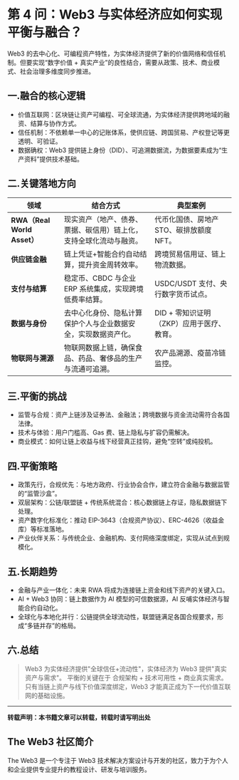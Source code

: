 # 第 4 问：Web3 与实体经济应如何实现平衡与融合？

Web3 的去中心化、可编程资产特性，为实体经济提供了新的价值网络和信任机制。但要实现“数字价值 + 真实产业”的良性结合，需要从政策、技术、商业模式、社会治理多维度同步推进。

## 一.融合的核心逻辑
- 价值互联网：区块链让资产可编程、可全球流通，为实体经济提供跨地域的融资、结算与协作方式。
- 信任机制：不依赖单一中心的记账体系，使供应链、跨国贸易、产权登记等更透明、可验证。
- 数据确权：Web3 提供链上身份（DID）、可追溯数据流，为数据要素成为“生产资料”提供技术基础。

## 二.关键落地方向
| 领域 | 结合方式 | 典型案例 |
|------|---------|---------|
| **RWA（Real World Asset）** | 现实资产（地产、债券、票据、碳信用）链上化，支持全球化流动与融资。 | 代币化国债、房地产 STO、碳排放额度 NFT。 |
| **供应链金融** | 链上凭证+智能合约自动结算，提升资金周转效率。 | 跨境贸易信用证、链上物流数据。 |
| **支付与结算** | 稳定币、CBDC 与企业 ERP 系统集成，实现跨境低费率结算。 | USDC/USDT 支付、央行数字货币试点。 |
| **数据与身份** | 去中心化身份、隐私计算保护个人与企业数据安全，实现数据资产化。 | DID + 零知识证明（ZKP）应用于医疗、教育。 |
| **物联网与溯源** | 物联网数据上链，确保食品、药品、奢侈品的生产与流通可追溯。 | 农产品溯源、疫苗冷链监控。 |


## 三.平衡的挑战
- 监管与合规：资产上链涉及证券法、金融法；跨境数据与资金流动需符合各国法律。
- 技术与体验：用户门槛高、Gas 费、链上隐私与扩容仍需解决。
- 商业模式：如何让链上收益与线下经营真正挂钩，避免“空转”或纯投机。

## 四.平衡策略
- 政策先行，合规优先：与地方政府、行业协会合作，建立符合金融与数据监管的“监管沙盒”。
- 双层架构：公链/联盟链 + 传统系统混合：核心数据链上存证，隐私数据链下处理。
- 资产数字化标准化：推动 EIP-3643（合规资产协议）、ERC-4626（收益金库）等标准落地。
- 产业伙伴关系：与传统企业、金融机构、支付网络深度绑定，实现从试点到规模化。

## 五.长期趋势
- 金融与产业一体化：未来 RWA 将成为连接链上资金和线下资产的关键入口。
- AI + Web3 协同：链上数据作为 AI 模型的可信数据源，AI 反哺实体经济与智能合约自动化。
- 全球化与本地化并行：公链提供全球流动性，联盟链满足各国合规要求，形成“多链并存”的格局。

## 六.总结
> Web3 为实体经济提供"全球信任+流动性"，实体经济为 Web3 提供"真实资产与需求"。
> 平衡的关键在于 合规架构 + 技术可用性 + 商业真实需求。
> 只有当链上资产与线下价值深度绑定，Web3 才能真正成为下一代价值互联网的基础设施。

---

**转载声明：本书籍文章可以转载，转载时请写明出处**

## The Web3 社区简介
The Web3 是一个专注于 Web3 技术解决方案设计与开发的社区，致力于为个人和企业提供专业提升的教程设计、研发与培训服务。
